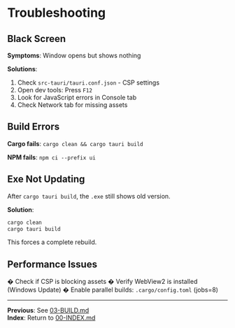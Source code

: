 # Troubleshooting

## Black Screen

**Symptoms**: Window opens but shows nothing

**Solutions**:

1. Check `src-tauri/tauri.conf.json` - CSP settings
2. Open dev tools: Press `F12`
3. Look for JavaScript errors in Console tab
4. Check Network tab for missing assets

## Build Errors

**Cargo fails**: `cargo clean && cargo tauri build`

**NPM fails**: `npm ci --prefix ui`

## Exe Not Updating

After `cargo tauri build`, the `.exe` still shows old version.

**Solution**:

```powershell
cargo clean
cargo tauri build
```

This forces a complete rebuild.

## Performance Issues

� Check if CSP is blocking assets
� Verify WebView2 is installed (Windows Update)
� Enable parallel builds: `.cargo/config.toml` (jobs=8)

---

**Previous**: See [03-BUILD.md](03-BUILD.md)  
**Index**: Return to [00-INDEX.md](00-INDEX.md)
